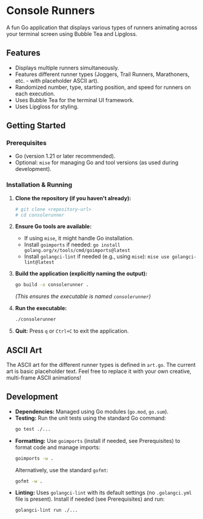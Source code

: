 # Console Runners

A fun Go application that displays various types of runners animating across your terminal screen using Bubble Tea and Lipgloss.

## Features

*   Displays multiple runners simultaneously.
*   Features different runner types (Joggers, Trail Runners, Marathoners, etc. - with placeholder ASCII art).
*   Randomized number, type, starting position, and speed for runners on each execution.
*   Uses Bubble Tea for the terminal UI framework.
*   Uses Lipgloss for styling.

## Getting Started

### Prerequisites

*   Go (version 1.21 or later recommended).
*   Optional: `mise` for managing Go and tool versions (as used during development).

### Installation & Running

1.  **Clone the repository (if you haven't already):**
    ```bash
    # git clone <repository-url>
    # cd consolerunner
    ```

2.  **Ensure Go tools are available:**
    *   If using `mise`, it might handle Go installation.
    *   Install `goimports` if needed: `go install golang.org/x/tools/cmd/goimports@latest`
    *   Install `golangci-lint` if needed (e.g., using `mise`): `mise use golangci-lint@latest`

3.  **Build the application (explicitly naming the output):**
    ```bash
    go build -o consolerunner .
    ```
    *(This ensures the executable is named `consolerunner`)*

4.  **Run the executable:**
    ```bash
    ./consolerunner
    ```

5.  **Quit:** Press `q` or `Ctrl+C` to exit the application.

## ASCII Art

The ASCII art for the different runner types is defined in `art.go`. The current art is basic placeholder text. Feel free to replace it with your own creative, multi-frame ASCII animations!

## Development

*   **Dependencies:** Managed using Go modules (`go.mod`, `go.sum`).
*   **Testing:** Run the unit tests using the standard Go command:
    ```bash
    go test ./...
    ```
*   **Formatting:** Use `goimports` (install if needed, see Prerequisites) to format code and manage imports:
    ```bash
    goimports -w .
    ```
    Alternatively, use the standard `gofmt`:
    ```bash
    gofmt -w .
    ```
*   **Linting:** Uses `golangci-lint` with its default settings (no `.golangci.yml` file is present). Install if needed (see Prerequisites) and run:
    ```bash
    golangci-lint run ./...